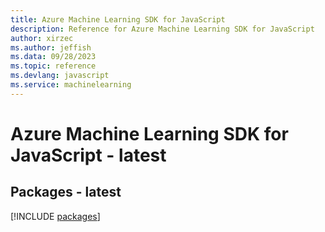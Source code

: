 ```yaml
---
title: Azure Machine Learning SDK for JavaScript
description: Reference for Azure Machine Learning SDK for JavaScript
author: xirzec
ms.author: jeffish
ms.data: 09/28/2023
ms.topic: reference
ms.devlang: javascript
ms.service: machinelearning
---
```

# Azure Machine Learning SDK for JavaScript - latest
## Packages - latest
[!INCLUDE [packages](machine-learning-index.md)]